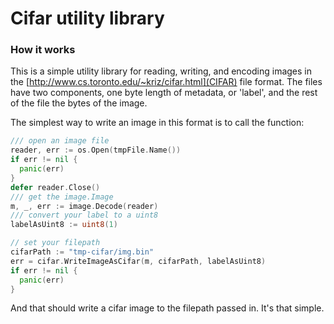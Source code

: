 # Cifar utility library

### How it works

This is a simple utility library for reading, writing, and encoding images in the [http://www.cs.toronto.edu/~kriz/cifar.html](CIFAR) file format. The files have two components, one byte length of metadata, or 'label', and the rest of the file the bytes of the image.

The simplest way to write an image in this format is to call the function:

```go
/// open an image file
reader, err := os.Open(tmpFile.Name())
if err != nil {
  panic(err)
}
defer reader.Close()
/// get the image.Image
m, _, err := image.Decode(reader)
/// convert your label to a uint8
labelAsUint8 := uint8(1)

// set your filepath
cifarPath := "tmp-cifar/img.bin"
err = cifar.WriteImageAsCifar(m, cifarPath, labelAsUint8)
if err != nil {
  panic(err)
}
```

And that should write a cifar image to the filepath passed in. It's that simple.
